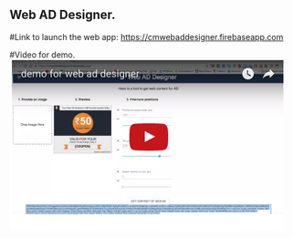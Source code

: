 ## Web AD Designer.

#Link to launch the web app: <a href="https://cmwebaddesigner.firebaseapp.com">https://cmwebaddesigner.firebaseapp.com</a>

#Video for demo. <br/>
<a href="https://youtu.be/rzTtNR6qgmg" target="_blank">
        <img src="./public/images/demo.png">
</a>
